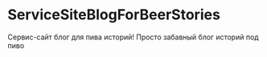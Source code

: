 # ServiceSiteBlogForBeerStories
Сервис-сайт блог для пива историй! Просто забавный блог историй под пиво
